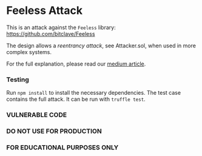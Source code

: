 # Feeless Attack

This is an attack against the `Feeless` library: https://github.com/bitclave/Feeless

The design allows a *reentrancy attack*, see Attacker.sol, when used in more complex systems.

For the full explanation, please read our [medium article](https://medium.com/@HRitzdorf/save-on-fees-lose-your-tokens-5a16eaf281e1).

### Testing

Run `npm install` to install the necessary dependencies.
The test case contains the full attack. It can be run with `truffle test`.

### VULNERABLE CODE 
### DO NOT USE FOR PRODUCTION
### FOR EDUCATIONAL PURPOSES ONLY 
